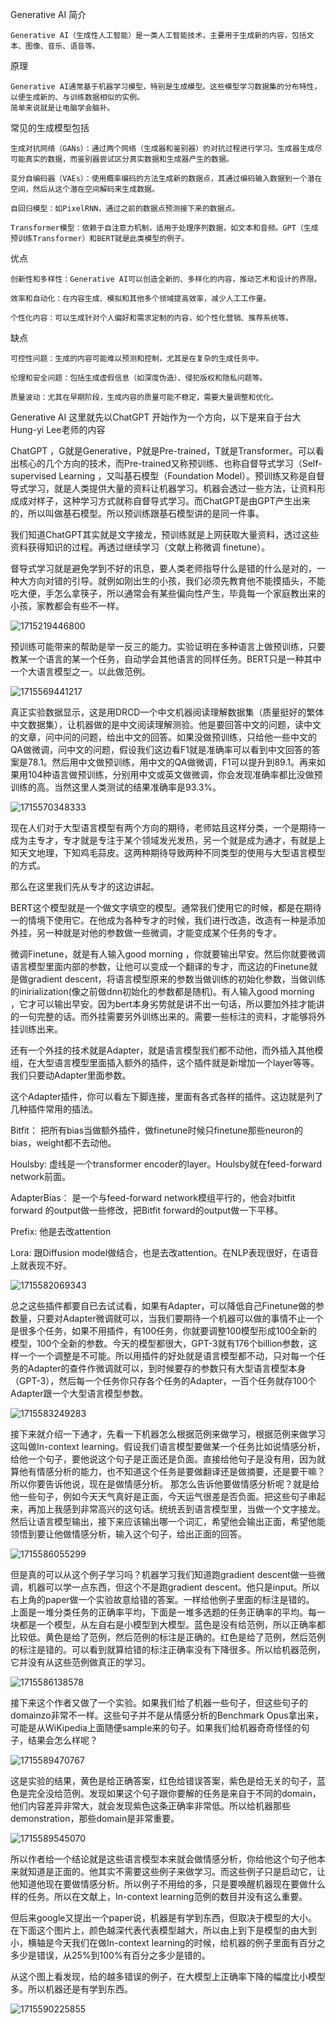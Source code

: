 Generative AI 简介

    Generative AI（生成性人工智能）是一类人工智能技术，主要用于生成新的内容，包括文本、图像、音乐、语音等。

原理

    Generative AI通常基于机器学习模型，特别是生成模型。这些模型学习数据集的分布特性，以便生成新的、与训练数据相似的实例。
    简单来说就是让电脑学会脑补。

常见的生成模型包括
  
    生成对抗网络（GANs）：通过两个网络（生成器和鉴别器）的对抗过程进行学习。生成器生成尽可能真实的数据，而鉴别器尝试区分真实数据和生成器产生的数据。

    变分自编码器（VAEs）：使用概率编码的方法生成新的数据点，其通过编码输入数据到一个潜在空间，然后从这个潜在空间解码来生成数据。

    自回归模型：如PixelRNN，通过之前的数据点预测接下来的数据点。

    Transformer模型：依赖于自注意力机制，适用于处理序列数据，如文本和音频。GPT（生成预训练Transformer）和BERT就是此类模型的例子。

优点

    创新性和多样性：Generative AI可以创造全新的、多样化的内容，推动艺术和设计的界限。

    效率和自动化：在内容生成、模拟和其他多个领域提高效率，减少人工工作量。

    个性化内容：可以生成针对个人偏好和需求定制的内容，如个性化营销、推荐系统等。

缺点

    可控性问题：生成的内容可能难以预测和控制，尤其是在复杂的生成任务中。

    伦理和安全问题：包括生成虚假信息（如深度伪造）、侵犯版权和隐私问题等。

    质量波动：尤其在早期阶段，生成内容的质量可能不稳定，需要大量调整和优化。

Generative AI 这里就先以ChatGPT 开始作为一个方向，以下是来自于台大Hung-yi Lee老师的内容

ChatGPT ，G就是Generative，P就是Pre-trained，T就是Transformer。可以看出核心的几个方向的技术，而Pre-trained又称预训练、也称自督导式学习（Self-supervised Learning ，又叫基石模型（Foundation Model）。预训练又称是自督导式学习，就是人类提供大量的资料让机器学习。机器会透过一些方法，让资料形成成对样子，这种学习方式就称自督导式学习。而ChatGPT是由GPT产生出来的，所以叫做基石模型。所以预训练跟基石模型讲的是同一件事。

我们知道ChatGPT其实就是文字接龙，预训练就是上网获取大量资料，透过这些资料获得知识的过程。再透过继续学习（文献上称微调 finetune）。

督导式学习就是避免学到不好的讯息，要人类老师指导什么是错的什么是对的，一种大方向对错的引导。就例如刚出生的小孩，我们必须先教育他不能摸插头，不能吃大便，手怎么拿筷子，所以通常会有某些偏向性产生，毕竟每一个家庭教出来的小孩，家教都会有些不一样。

![1715219446800](https://github.com/joycelai140420/MachineLearning/assets/167413809/7f5a0590-b92d-40e6-a4c2-054948bf3f95)

预训练可能带来的帮助是举一反三的能力。实验证明在多种语言上做预训练，只要教某一个语言的某一个任务，自动学会其他语言的同样任务。BERT只是一种其中一个大语言模型之一。以此做范例。

![1715569441217](https://github.com/joycelai140420/MachineLearning/assets/167413809/b9366330-d063-4963-ad35-c10f2d5cf3d8)

真正实验数据显示，这是用DRCD一个中文机器阅读理解数据集（质量挺好的繁体中文数据集），让机器做的是中文阅读理解测验。他是要回答中文的问题，读中文的文章，问中问的问题，给出中文的回答。如果没做预训练，只给他一些中文的QA做微调，问中文的问题，假设我们这边看F1就是准确率可以看到中文回答的答案是78.1。然后用中文做预训练，用中文的QA做微调，F1可以提升到89.1。再来如果用104种语言做预训练，分别用中文或英文做微调，你会发现准确率都比没做预训练的高。当然这里人类测试的结果准确率是93.3%。

![1715570348333](https://github.com/joycelai140420/MachineLearning/assets/167413809/8c6afe7a-138f-464e-be9c-89361059dffe)

现在人们对于大型语言模型有两个方向的期待，老师姑且这样分类，一个是期待一成为主专才，专才就是专注于某个领域发光发热，另一个就是成为通才，有就是上知天文地理，下知鸡毛蒜皮。这两种期待导致两种不同类型的使用与大型语言模型的方式。

那么在这里我们先从专才的这边讲起。

BERT这个模型就是一个做文字填空的模型。通常我们使用它的时候，都是在期待一的情境下使用它。在他成为各种专才的时候，我们进行改造，改造有一种是添加外挂，另一种就是对他的参数做一些微调，才能变成某个任务的专才。

微调Finetune，就是有人输入good morning ，你就要输出早安。然后你就要微调语言模型里面内部的参数，让他可以变成一个翻译的专才，而这边的Finetune就是做gradient descent，将语言模型原来的参数当做训练的初始化参数，当做训练的inirialization(像之前做dnn初始化的参数都是随机)。有人输入good morning ，它才可以输出早安。因为bert本身劣势就是讲不出一句话，所以要加外挂才能讲的一句完整的话。而外挂需要另外训练出来的。需要一些标注的资料，才能够将外挂训练出来。

还有一个外挂的技术就是Adapter，就是语言模型我们都不动他，而外插入其他模组，在大型语言模型里面插入额外的插件，这个插件就是新增加一个layer等等。我们只要动Adapter里面参数。

这个Adapter插件，你可以看左下脚连接，里面有各式各样的插件。这边就是列了几种插件常用的插法。

Bitfit：
        把所有bias当做额外插件，做finetune时候只finetune那些neuron的bias，weight都不去动他。

Houlsby:
        虚线是一个transformer encoder的layer。Houlsby就在feed-forward network前面。

AdapterBias：
        是一个与feed-forward network模组平行的，他会对bitfit forward 的output做一些修改，把Bitfit forward的output做一下平移。

Prefix:
        他是去改attention

Lora:
        跟Diffusion model做结合，也是去改attention。在NLP表现很好，在语音上就表现不好。


![1715582069343](https://github.com/joycelai140420/MachineLearning/assets/167413809/0e04eea7-c622-44f2-ad50-32e333b9530f)

总之这些插件都要自已去试试看，如果有Adapter，可以降低自己Finetune做的参数量，只要对Adapter微调就可以，当我们要期待一个机器可以做的事情不止一个是很多个任务，如果不用插件，有100任务，你就要调整100模型形成100全新的模型，100个全新的参数。今天的模型都很大，GPT-3就有176个billion参数，这样一个一个调整是不可能。所以用插件的好处就是语言模型都不动，只对每一个任务的Adapter的查件作微调就可以，到时候要存的参数只有大型语言模型本身（GPT-3），然后每一个任务你只存各个任务的Adapter，一百个任务就存100个Adapter跟一个大型语言模型参数。

![1715583249283](https://github.com/joycelai140420/MachineLearning/assets/167413809/0853d6fd-e1e1-418e-8740-3e317a492c6f)

接下来就介绍一下通才，先看一下机器怎么根据范例来做学习，根据范例来做学习这叫做In-context learning。假设我们语言模型要做某一个任务比如说情感分析，给他一个句子，要他说这个句子是正面还是负面。直接给他句子是没有用，因为就算他有情感分析的能力，也不知道这个任务是要做翻译还是做摘要，还是要干嘛？所以你要告诉他说，现在是做情感分析。
那怎么告诉他要做情感分析呢？就是给他一些句子，例如今天天气真好是正面，今天运气很差是否负面。把这些句子串起来，再加上我感到非常高兴的这句话。统统丢到语言模型里，当做一个文字接龙。然后让语言模型输出，接下来应该输出哪一个词汇，希望他会输出正面，希望他能领悟到要让他做情感分析，输入这个句子，给出正面的回答。

![1715586055299](https://github.com/joycelai140420/MachineLearning/assets/167413809/3dca03fd-5907-4392-a546-8d3a5aa46dc3)

但是真的可以从这个例子学习吗？机器学习我们知道跑gradient descent做一些微调，机器可以学一点东西，但这个不是跑gradient descent。他只是input。所以右上角的paper做一个实验故意给错的答案。一样给他例子里面的标注是错的。
上面是一堆分类任务的正确率平均，下面是一堆多选题的任务正确率的平均。每一块都是一个模型，从左自右是小模型到大模型。蓝色是没有给范例，所以正确率都比较低。黄色是给了范例，然后范例的标注是正确的。红色是给了范例，然后范例的标注是错的。可以看到就算给错的标注正确率没有下降很多。所以给机器范例，它并没有从这些范例做真正的学习。

![1715586138578](https://github.com/joycelai140420/MachineLearning/assets/167413809/77487dff-d491-4c67-820b-dea73fb4e780)

接下来这个作者又做了一个实验。如果我们给了机器一些句子，但这些句子的domainzo非常不一样。这些句子并不是从情感分析的Benchmark Opus拿出来，可能是从WiKipedia上面随便sample来的句子。如果我们给机器奇奇怪怪的句子，结果会怎么样呢？

![1715589470767](https://github.com/joycelai140420/MachineLearning/assets/167413809/a097aed0-240b-4330-a5d5-b2e2088c76a8)

这是实验的结果，黄色是给正确答案，红色给错误答案，紫色是给无关的句子，蓝色是完全没给范例。发现如果这个句子跟你要解的任务是来自于不同的domain，他们内容差异非常大，就会发现紫色这条正确率非常低。所以给机器那些demonstration，那些domain是非常重要。

![1715589545070](https://github.com/joycelai140420/MachineLearning/assets/167413809/6ee1aa40-ce6c-4a2e-81f4-c8f710bc98bb)

所以作者给一个结论就是这些语言模型本来就会做情感分析，你给他这个句子他本来就知道是正面的。他其实不需要这些例子来做学习。而这些例子只是启动它，让他知道他现在要做情感分析。所以例子不用给的多，只是要唤醒机器现在要做什么样的任务。所以在文献上，In-context learning范例的数目并没有这么重要。

但后来google又提出一个paper说，机器是有学到东西，但取决于模型的大小。在下面这个图片上，颜色越深代表代表模型越大，所以由上到下是模型的由大到小，横轴是今天我们在做In-context learning的时候，给机器的例子里面有百分之多少是错误，从25%到100%有百分之多少是错的。

从这个图上看发现，给的越多错误的例子，在大模型上正确率下降的幅度比小模型多。所以机器还是有学到东西。

![1715590225855](https://github.com/joycelai140420/MachineLearning/assets/167413809/7998ad14-54de-42af-98b1-527de16caf86)







